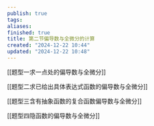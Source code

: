```yaml
---
publish: true
tags: 
aliases: 
finished: true
title: 第二节偏导数与全微分的计算
created: "2024-12-22 10:44"
updated: "2024-12-22 10:48"
---
```


[[题型一求一点处的偏导数与全微分]]

[[题型二求已给出具体表达式函数的偏导数与全微分]]

[[题型三含有抽象函数的复合函数偏导数与全微分]]

[[题型四隐函数的偏导数与全微分]]